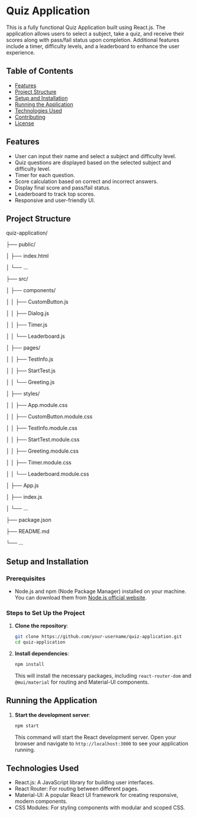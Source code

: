 # Quiz Application

This is a fully functional Quiz Application built using React.js. The application allows users to select a subject, take a quiz, and receive their scores along with pass/fail status upon completion. Additional features include a timer, difficulty levels, and a leaderboard to enhance the user experience.

## Table of Contents

- [Features](#features)
- [Project Structure](#project-structure)
- [Setup and Installation](#setup-and-installation)
- [Running the Application](#running-the-application)
- [Technologies Used](#technologies-used)
- [Contributing](#contributing)
- [License](#license)

## Features

- User can input their name and select a subject and difficulty level.
- Quiz questions are displayed based on the selected subject and difficulty level.
- Timer for each question.
- Score calculation based on correct and incorrect answers.
- Display final score and pass/fail status.
- Leaderboard to track top scores.
- Responsive and user-friendly UI.

## Project Structure
quiz-application/

├── public/

│ ├── index.html

│ └── ...

├── src/

│ ├── components/

│ │ ├── CustomButton.js

│ │ ├── Dialog.js

│ │ ├── Timer.js

│ │ └── Leaderboard.js

│ ├── pages/

│ │ ├── TestInfo.js

│ │ ├── StartTest.js

│ │ └── Greeting.js

│ ├── styles/

│ │ ├── App.module.css

│ │ ├── CustomButton.module.css

│ │ ├── TestInfo.module.css

│ │ ├── StartTest.module.css

│ │ ├── Greeting.module.css

│ │ ├── Timer.module.css

│ │ └── Leaderboard.module.css

│ ├── App.js

│ ├── index.js

│ └── ...

├── package.json

├── README.md

└── ...


## Setup and Installation

### Prerequisites

- Node.js and npm (Node Package Manager) installed on your machine. You can download them from [Node.js official website](https://nodejs.org/).

### Steps to Set Up the Project

1. **Clone the repository**:
    ```bash
    git clone https://github.com/your-username/quiz-application.git
    cd quiz-application
    ```

2. **Install dependencies**:
    ```bash
    npm install
    ```

    This will install the necessary packages, including `react-router-dom` and `@mui/material` for routing and Material-UI components.



## Running the Application

1. **Start the development server**:
    ```bash
    npm start
    ```

    This command will start the React development server. Open your browser and navigate to `http://localhost:3000` to see your application running.

## Technologies Used

- React.js: A JavaScript library for building user interfaces.
- React Router: For routing between different pages.
- Material-UI: A popular React UI framework for creating responsive, modern components.
- CSS Modules: For styling components with modular and scoped CSS.





